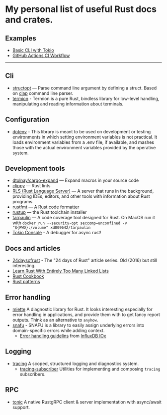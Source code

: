 # My personal list of useful Rust docs and crates.

## Examples
  * [Basic CLI with Tokio](cli_example)
  * [GitHub Actions CI Workflow](.github/workflows/ci-rust.yaml)

   ---

## Cli 

 * [structopt](https://crates.io/crates/structopt) — Parse command line argument by defining a struct. Based on [clap](https://crates.io/crates/clap) command line parser.
 * [termion](https://crates.io/crates/termion) - Termion is a pure Rust, bindless library for low-level handling, manipulating and reading information about terminals.

## Configuration

  * [dotenv](https://crates.io/crates/dotenv) - This library is meant to be used on development or testing environments in which setting environment variables is not practical. It loads environment variables from a .env file, if available, and mashes those with the actual environment variables provided by the operative system.


## Development tools
* [dtolnay/cargo-expand](https://github.com/dtolnay/cargo-expand) — Expand macros in your source code
* [clippy](https://crates.io/crates/clippy) — Rust lints
* [RLS (Rust Language Server)](https://github.com/rust-lang/rls) — A server that runs in the background, providing IDEs, editors, and other tools with information about Rust programs
* [rustfmt](https://github.com/rust-lang/rustfmt) — A Rust code formatter
* [rustup](https://github.com/rust-lang/rustup) — the Rust toolchain installer
* [tarpaulin](https://crates.io/crates/cargo-tarpaulin) — A code coverage tool designed for Rust. On MacOS run it with `docker run --security-opt seccomp=unconfined -v "${PWD}:/volume" xd009642/tarpaulin`
* [Tokio Console](https://github.com/tokio-rs/console) - A debugger for async rust! 


## Docs and articles

 * [24daysofrust](https://zsiciarz.github.io/24daysofrust/index.html) - The "24 days of Rust" article series. Old (2016) but still interesting.
 * [Learn Rust With Entirely Too Many Linked Lists](https://rust-unofficial.github.io/too-many-lists/)
 * [Rust Cookbook](https://rust-lang-nursery.github.io/rust-cookbook/)
 * [Rust patterns](https://rust-unofficial.github.io/patterns/)

## Error handling
 * [miette](https://crates.io/crates/miette) A diagnostic library for Rust. It looks interesting especially for error handling in applications, and provide them with to get fancy report outputs. Think as an alternative to `anyhow`.
 * [snafu](https://crates.io/crate/snafu) - SNAFU is a library to easily assign underlying errors into domain-specific errors while adding context.
   * [Error handling guidelins](https://github.com/influxdata/influxdb_iox/blob/main/docs/style_guide.md#errors) from [InfluxDB IOx](https://github.com/influxdata/influxdb_iox)

## Logging

 * [tracing](https://crates.io/crates/tracing) A scoped, structured logging and diagnostics system.
   * [tracing-subscriber](https://crates.io/crates/tracing-subscriber)  Utilities for implementing and composing `tracing` subscribers. 

## RPC

 * [tonic](https://crates.io/crates/tonic) A native RustgRPC client & server implementation with async/await support. 
